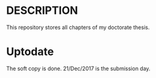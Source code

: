# DESCRIPTION

This repository stores all chapters of my doctorate thesis.

# Uptodate
The soft copy is done. 21/Dec/2017 is the submission day.
